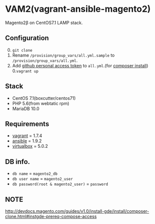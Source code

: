 # VAM2(vagrant-ansible-magento2)
Magento2β on CentOS7.1 LAMP stack.

## Configuration
0. `git clone`
0. Rename `/provision/group_vars/all.yml.sample` to `/provision/group_vars/all.yml`.
0. Add [github personal access token](https://help.github.com/articles/creating-an-access-token-for-command-line-use/) to `all.yml`.(for [composer install](https://getcomposer.org/doc/articles/troubleshooting.md#api-rate-limit-and-oauth-tokens))
0.`vagrant up`

## Stack
- CentOS 7.1(boxcutter/centos71)
- PHP 5.6(from webtatic rpm)
- MariaDB 10.0

## Requirements
- [vagrant](https://www.vagrantup.com/) = 1.7.4
- [ansible](http://www.ansible.com/) = 1.9.2
- [virtualbox](https://www.virtualbox.org/wiki/Downloads) = 5.0.2

## DB info.
- `db name` = `magento2_db`
- `db user name` = `magento2_user`
- `db password(root & magento2_user)` = `password`

## NOTE
http://devdocs.magento.com/guides/v1.0/install-gde/install/composer-clone.html#instgde-prereq-compose-access
